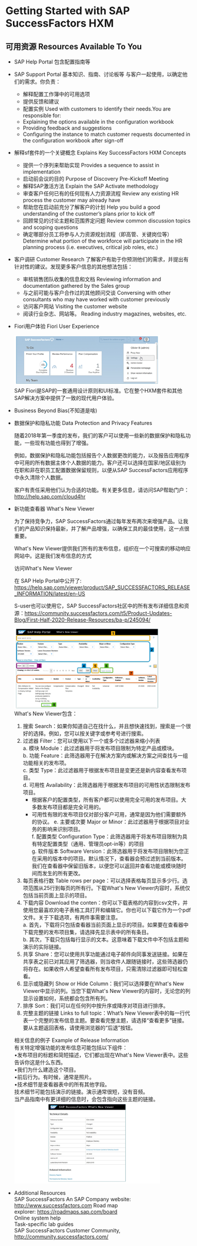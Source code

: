 # Getting Started with SAP SuccessFactors HXM

## 可用资源 Resources Available To You

- SAP Help Portal
  包含配置指南等
- SAP Support Portal
  基本知识、指南、讨论板等
  与客户一起使用，以确定他们的需求。你负责：  
  - 解释配置工作簿中的可用选项
  - 提供反馈和建议
  - 配置实例
  Used with customers to identify their needs.You are responsible for:
  - Explaining the options available in the configuration workbook
  - Providing feedback and suggestions
  - Configuring the instance to match customer requests documented in the configuration workbook after sign-off

- 解释sf套件的一个关键概念 Explains Key SuccessFactors HXM Concepts
  - 提供一个序列来帮助实现 Provides a sequence to assist in implementation
  - 启动前会议的目的 Purpose of Discovery Pre-Kickoff Meeting
  - 解释SAP激活方法 Explain the SAP Activate methodology
  - 审查客户任何已有的任何现有人力资源流程 Review any existing HR process the customer may already have
  - 帮助您在启动前充分了解客户的计划 Help you build a good understanding of the customer’s plans prior to kick off
  - 回顾常见的讨论主题和范围界定问题 Review common discussion topics and scoping questions
  - 确定哪部分员工将参与人力资源规划流程（即高管、关键岗位等） Determine what portion of the workforce will participate in the HR planning process (i.e. executives, critical job roles, etc.)

- 客户调研 Customer Research
了解客户有助于你预测他们的需求，并提出有针对性的建议。发现更多客户信息的其他想法包括：
  - 审核销售团队收集的信息和文档 Reviewing information and documentation gathered by the Sales group
  - 与之前可能与客户合作过的其他顾问交谈 Conversing with other consultants who may have worked with customer previously
  - 访问客户网站 Visiting the customer website
  - 阅读行业杂志、网站等。 Reading industry magazines, websites, etc.

- Fiori用户体验 Fiori User Experience

  ![fiori](./img/20220505212803.png)  
  SAP Fiori是SAP的一套通用设计原则和UI标准。它在整个HXM套件和其他SAP解决方案中提供了一致的现代用户体验。
- Business Beyond Bias(不知道是啥)
- 数据保护和隐私功能 Data Protection and Privacy Features

  随着2018年第一季度的发布，我们的客户可以使用一些新的数据保护和隐私功能，一些现有功能也得到了增强。

  例如，数据保护和隐私功能包括报告个人数据更改的能力，以及报告应用程序中可用的所有数据主体个人数据的能力。客户还可以选择在国家/地区级别为在职和非在职员工配置数据保留规则，以便从SAP SuccessFactors应用程序中永久清除个人数据。

  客户有责任采用他们认为合适的功能。有关更多信息，请访问SAP帮助门户：<http://help.sap.com/cloud4hr>

- 新功能查看器 What's New Viewer

  为了保持竞争力，SAP SuccessFactors通过每年发布两次来增强产品。让我们的产品知识保持最新，并了解产品增强，以确保工具的最佳使用，这一点很重要。

  What's New Viewer提供我们所有的发布信息，组织在一个可搜索的移动响应网站中。这是我们发布信息的方式

  访问What's New Viewer

  在 SAP Help Portal中公开了: <https://help.sap.com/viewer/product/SAP_SUCCESSFACTORS_RELEASE_INFORMATION/latest/en-US>

  S-user也可以使用它，SAP SuccessFactors社区中的所有发布详细信息和资源：<https://community.successfactors.com/t5/Product-Updates-Blog/First-Half-2020-Release-Resources/ba-p/245094/>

  ![What's New Viewer](./img/20220505214554.png)  
  What's New Viewer包含：
  1. 搜索 Search：如果你知道自己在找什么，并且想快速找到，搜索是一个很好的选择。例如，您可以按关键字或参考号进行搜索。
  2. 过滤器 Filter：您可以使用以下一个或多个过滤器来缩小列表  
    a. 模块 Module：此过滤器用于将发布项目限制为特定产品或模块。  
    b. 功能 Feature：此筛选器用于在解决方案内或解决方案之间查找与一组功能相关的发布项。  
    c. 类型 Type：此过滤器用于根据发布项目是变更还是新内容查看发布项目。  
    d. 可用性 Availability：此筛选器用于根据发布项目的可用性状态限制发布项目。
      - 根据客户的配置类型，所有客户都可以使用完全可用的发布项目。大多数发布项目都是完全可用的。
      - 可用性有限的发布项目仅对部分客户可用，通常是因为他们需要额外的协议。
    e. 主要或次要 Major or Minor：此过滤器用于根据项目对业务的影响来识别项目。  
    f. 配置类型 Configuration Type：此筛选器用于将发布项目限制为具有特定配置类型（通用、管理员opt-in等）的项目  
    g. 软件版本 Software Version：此筛选器用于将发布项目限制为您正在采用的版本中的项目。默认情况下，查看器会预过滤到当前版本。我们在查看器中保留旧版本，以便您可以返回并查看功能或模块随时间而发生的所有更改。
  3. 每页表格行数 Table rows per page：可以选择表格每页显示多少行。选项范围从25行到每页的所有行。下载What's New Viewer内容时，系统仅包括当前页面上显示的项目。
  4. 下载内容 Download the conten：你可以下载表格的内容到csv文件，并使用您最喜欢的电子表格工具打开和编辑它。你也可以下载它作为一个pdf文件。关于下载选项，有两件事需要注意。  
    a. 首先，下载将只包括查看器当前页面上显示的项目。如果要在查看器中下载完整的发布项目集，请选择先显示表中的所有条目。  
    b. 其次，下载只包括每行显示的文本。这意味着下载文件中不包括主题和演示的实际链接。
  5. 共享 Share：您可以使用共享功能通过电子邮件向同事发送链接。如果在共享表之前已对其应用了筛选器，则当收件人跟随链接时，这些筛选器仍将存在。如果收件人希望查看所有发布项目，只需清除过滤器即可轻松查看。
  6. 显示或隐藏列 Show or Hide Column：我们可以选择要在What's New Viewer中显示的列。当您下载What's New Viewer的内容时，无论您的列显示设置如何，系统都会包含所有列。
  7. 排序 Sort：我们可以在任何列中按升序或降序对项目进行排序。
  8. 完整主题的链接 Links to full topic：What’s New Viewer表中的每一行代表一个完整的发布信息主题。要查看完整主题，请选择“查看更多”链接。要从主题返回表格，请使用浏览器的“后退”按钮。

  相关信息的例子 Example of Release Information  
  有关特定增强功能的发布信息可能包括以下组件：  
  •发布项目的标题和简短描述，它们都出现在What's New Viewer表中。这些告诉你这是什么东西。  
  •我们为什么建造这个项目。  
  •前后行为。有时候，通常是照片。  
  •技术细节是查看器表中的所有其他字段。  
  技术细节可能包括演示的链接。演示通常很短，没有音频。  
  当产品指南中有更详细的信息时，会包含指向这些主题的链接。
  ![Technical Details and Related Information](./img/20220505220324.png)  

- Additional Resources  
  SAP SuccessFactors An SAP Company website: <http://www.successfactors.com> Road map   
  explorer: <https://roadmaps.sap.com/board>  
  Online system help  
  Task-specific lab guides  
  SAP SuccessFactors Customer Community, <http://community.successfactors.com/>  
